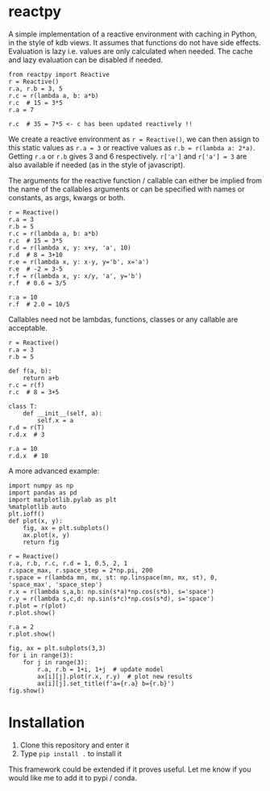 # reactpy

A simple implementation of a reactive environment with caching in Python, in the
style of kdb views. It assumes that functions do not have side effects. 
Evaluation is lazy i.e. values are only calculated when needed. The cache and 
lazy evaluation can be disabled if needed.

```
from reactpy import Reactive
r = Reactive()
r.a, r.b = 3, 5
r.c = r(lambda a, b: a*b)
r.c  # 15 = 3*5
r.a = 7 

r.c  # 35 = 7*5 <- c has been updated reactively !!
```

We create a reactive environment as `r = Reactive()`, we can then assign to this
static values as `r.a = 3` or reactive values as `r.b = r(lambda a: 2*a)`. Getting
`r.a` or `r.b` gives 3 and 6 respectively. `r['a']` and `r['a'] = 3` are also
available if needed (as in the style of javascript).

The arguments for the reactive function / callable can either be implied from 
the name of the callables arguments or can be specified with names or constants,
as args, kwargs or both.

```
r = Reactive()
r.a = 3
r.b = 5
r.c = r(lambda a, b: a*b)
r.c  # 15 = 3*5
r.d = r(lambda x, y: x+y, 'a', 10)
r.d  # 8 = 3+10
r.e = r(lambda x, y: x-y, y='b', x='a')
r.e  # -2 = 3-5
r.f = r(lambda x, y: x/y, 'a', y='b')
r.f  # 0.6 = 3/5

r.a = 10
r.f  # 2.0 = 10/5
``` 

Callables need not be lambdas, functions, classes or any callable are acceptable.

```
r = Reactive()
r.a = 3
r.b = 5

def f(a, b):
    return a+b
r.c = r(f)
r.c  # 8 = 3+5

class T:
    def __init__(self, a):
        self.x = a
r.d = r(T)
r.d.x  # 3

r.a = 10
r.d.x  # 10
```

A more advanced example:

```
import numpy as np
import pandas as pd
import matplotlib.pylab as plt
%matplotlib auto 
plt.ioff()
def plot(x, y):
    fig, ax = plt.subplots()
    ax.plot(x, y)
    return fig

r = Reactive()
r.a, r.b, r.c, r.d = 1, 0.5, 2, 1
r.space_max, r.space_step = 2*np.pi, 200
r.space = r(lambda mn, mx, st: np.linspace(mn, mx, st), 0, 'space_max', 'space_step')
r.x = r(lambda s,a,b: np.sin(s*a)*np.cos(s*b), s='space')
r.y = r(lambda s,c,d: np.sin(s*c)*np.cos(s*d), s='space')
r.plot = r(plot)
r.plot.show()

r.a = 2
r.plot.show()

fig, ax = plt.subplots(3,3)
for i in range(3):
    for j in range(3):
        r.a, r.b = 1+i, 1+j  # update model
        ax[i][j].plot(r.x, r.y)  # plot new results
        ax[i][j].set_title(f'a={r.a} b={r.b}')
fig.show()
```

# Installation

1. Clone this repository and enter it
2. Type `pip install .` to install it

This framework could be extended if it proves useful. Let me know if you would
like me to add it to pypi / conda.
